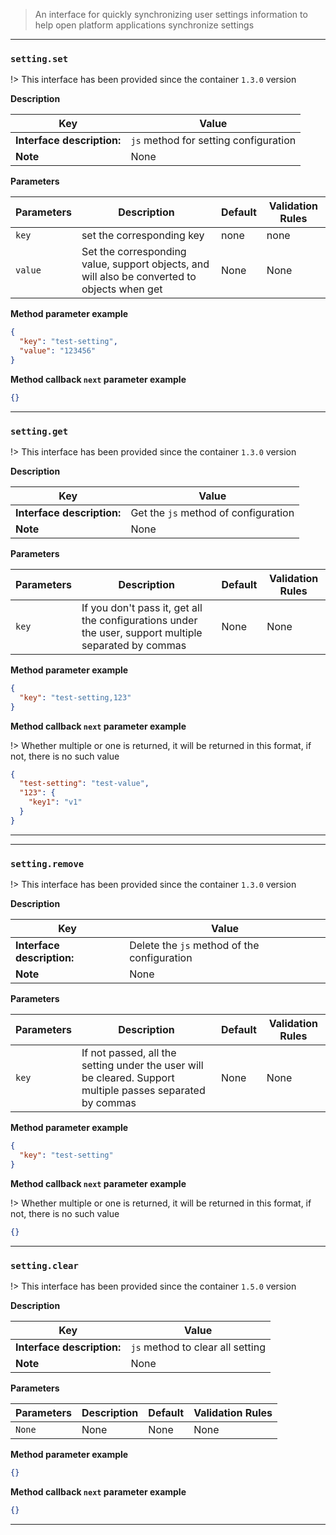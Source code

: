 > An interface for quickly synchronizing user settings information to help open platform applications synchronize settings

---

### `setting.set`

!> This interface has been provided since the container `1.3.0` version

**Description**

| Key                        | Value                                 |
| -------------------------- | ------------------------------------- |
| **Interface description:** | `js` method for setting configuration |
| **Note**                   | None                                  |

**Parameters**

| Parameters | Description                                                                                  | Default | Validation Rules |
| ---------- | -------------------------------------------------------------------------------------------- | ------- | ---------------- |
| `key`      | set the corresponding key                                                                    | none    | none             |
| `value`    | Set the corresponding value, support objects, and will also be converted to objects when get | None    | None             |

**Method parameter example**

```json
{
  "key": "test-setting",
  "value": "123456"
}
```

**Method callback `next` parameter example**

```json
{}
```

---

### `setting.get`

!> This interface has been provided since the container `1.3.0` version

**Description**

| Key                        | Value                                |
| -------------------------- | ------------------------------------ |
| **Interface description:** | Get the `js` method of configuration |
| **Note**                   | None                                 |

**Parameters**

| Parameters | Description                                                                                           | Default | Validation Rules |
| ---------- | ----------------------------------------------------------------------------------------------------- | ------- | ---------------- |
| `key`      | If you don't pass it, get all the configurations under the user, support multiple separated by commas | None    | None             |

**Method parameter example**

```json
{
  "key": "test-setting,123"
}
```

**Method callback `next` parameter example**

!> Whether multiple or one is returned, it will be returned in this format, if not, there is no such value

```json
{
  "test-setting": "test-value",
  "123": {
    "key1": "v1"
  }
}
```

---

---

### `setting.remove`

!> This interface has been provided since the container `1.3.0` version

**Description**

| Key                        | Value                                       |
| -------------------------- | ------------------------------------------- |
| **Interface description:** | Delete the `js` method of the configuration |
| **Note**                   | None                                        |

**Parameters**

| Parameters | Description                                                                                                | Default | Validation Rules |
| ---------- | ---------------------------------------------------------------------------------------------------------- | ------- | ---------------- |
| `key`      | If not passed, all the setting under the user will be cleared. Support multiple passes separated by commas | None    | None             |

**Method parameter example**

```json
{
  "key": "test-setting"
}
```

**Method callback `next` parameter example**

!> Whether multiple or one is returned, it will be returned in this format, if not, there is no such value

```json
{}
```

---

### `setting.clear`

!> This interface has been provided since the container `1.5.0` version

**Description**

| Key                        | Value                            |
| -------------------------- | -------------------------------- |
| **Interface description:** | `js` method to clear all setting |
| **Note**                   | None                             |

**Parameters**

| Parameters | Description | Default | Validation Rules |
| ---------- | ----------- | ------- | ---------------- |
| `None`     | None        | None    | None             |

**Method parameter example**

```json
{}
```

**Method callback `next` parameter example**

```json
{}
```

---
